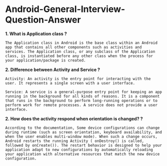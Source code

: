# Android-General-Interview-Question-Answer

**1. What is Application class ?**

    The Application class in Android is the base class within an Android app that contains all other components such as activities and services. The Application class, or any subclass of the Application class, is instantiated before any other class when the process for your application/package is created.
    
**2. Difference between Activity and Service ?**

    Activity: An activity is the entry point for interacting with the user. It represents a single screen with a user interface.

	Service: A service is a general-purpose entry point for keeping an app running in the background for all kinds of reasons. It is a component that runs in the background to perform long-running operations or to perform work for remote processes. A service does not provide a user interface.
  
 **2. How does the activity respond when orientation is changed? ?**
 
    According to the documentation, Some device configurations can change during runtime (such as screen orientation, keyboard availability, and when the user enables multi-window mode). When such a change occurs, Android restarts the running Activity ( onDestroy() is called, followed by onCreate()). The restart behavior is designed to help your application adapt to new configurations by automatically reloading your application with alternative resources that match the new device configuration.	
  
  
